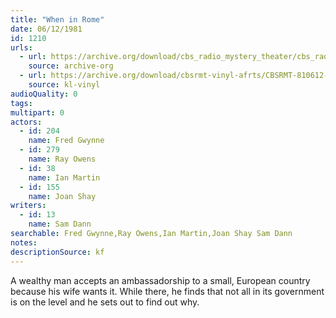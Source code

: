 ```yaml
---
title: "When in Rome"
date: 06/12/1981
id: 1210
urls: 
  - url: https://archive.org/download/cbs_radio_mystery_theater/cbs_radio_mystery_theater-1201-1250.zip/cbs_radio_mystery_theater-1201-1250%2Fcbsrmt_1210_when_in_rome.mp3
    source: archive-org
  - url: https://archive.org/download/cbsrmt-vinyl-afrts/CBSRMT-810612-1210-When-In-Rome_afrts.mp3
    source: kl-vinyl
audioQuality: 0
tags: 
multipart: 0
actors:  
  - id: 204
    name: Fred Gwynne  
  - id: 279
    name: Ray Owens  
  - id: 38
    name: Ian Martin  
  - id: 155
    name: Joan Shay
writers:  
  - id: 13
    name: Sam Dann
searchable: Fred Gwynne,Ray Owens,Ian Martin,Joan Shay Sam Dann
notes: 
descriptionSource: kf
---
```

A wealthy man accepts an ambassadorship to a small, European country because his wife wants it. While there, he finds that not all in its government is on the level and he sets out to find out why.